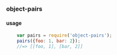 ### object-pairs

#### usage

```javascript
    var pairs = require('object-pairs');
    pairs({foo: 1, bar: 2});
    //=> [[foo, 1], [bar, 2]]
```